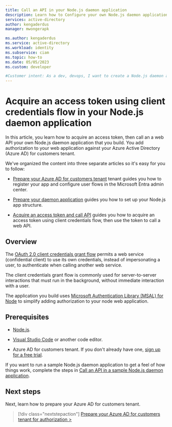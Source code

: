 ```yaml
---
title: Call an API in your Node.js daemon application
description: Learn how to Configure your own Node.js daemon application that calls an API protected Azure Active Directory (Azure AD) for customers 
services: active-directory
author: kengaderdus
manager: mwongerapk

ms.author: kengaderdus
ms.service: active-directory
ms.workload: identity
ms.subservice: ciam
ms.topic: how-to
ms.date: 05/05/2023
ms.custom: developer

#Customer intent: As a dev, devops, I want to create a Node.js daemon application that acquires an access token, then calls an API protected by Azure Active Directory (Azure AD) for customers tenant
---
```


# Acquire an access token using client credentials flow in your Node.js daemon application

In this article, you learn how to acquire an access token, then call an a web API your own Node.js daemon application that you build. You add authorization to your web application against your Azure Active Directory (Azure AD) for customers tenant. 

We've organized the content into three separate articles so it's easy for you to follow: 

- [Prepare your Azure AD for customers tenant](how-to-daemon-node-call-api-prepare-app.md) tenant guides you how to register your app and configure user flows in the Microsoft Entra admin center.

- [Prepare your daemon application](how-to-daemon-node-call-api-prepare-app.md) guides you how to set up your Node.js app structure.

- [Acquire an access token and call API](how-to-daemon-node-call-api-call-api.md) guides you how to acquire an access token using client credentials flow, then use the token to call a web API.

## Overview

The [OAuth 2.0 client credentials grant flow](../../develop/v2-oauth2-client-creds-grant-flow.md) permits a web service (confidential client) to use its own credentials, instead of impersonating a user, to authenticate when calling another web service. 

The client credentials grant flow is commonly used for server-to-server interactions that must run in the background, without immediate interaction with a user.

The application you build uses [Microsoft Authentication Library (MSAL) for Node](https://github.com/AzureAD/microsoft-authentication-library-for-js/tree/dev/lib/msal-node) to simplify adding authorization to your node web application.


## Prerequisites

- [Node.js](https://nodejs.org).

- [Visual Studio Code](https://code.visualstudio.com/download) or another code editor.

- Azure AD for customers tenant. If you don't already have one, [sign up for a free trial](https://aka.ms/ciam-free-trial?wt.mc_id=ciamcustomertenantfreetrial_linkclick_content_cnl). 


If you want to run a sample  Node.js daemon application to get a feel of how things work, complete the steps in [Call an API in a sample Node.js daemon application](how-to-daemon-node-sample-call-api.md).

## Next steps

Next, learn how to prepare your Azure AD for customers tenant.

> [!div class="nextstepaction"]
> [Prepare your Azure AD for customers tenant for authorization >](how-to-daemon-node-call-api-prepare-tenant.md)